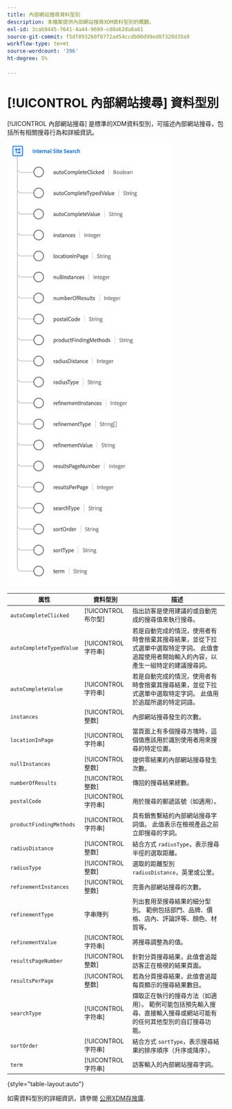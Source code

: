 ```yaml
---
title: 內部網站搜尋資料型別
description: 本檔案提供內部網站搜尋XDM資料型別的概觀。
exl-id: 3cab9445-f641-4a44-9699-cd8a62da8a61
source-git-commit: f5df893260f0772ad54ccdb00d99ed8f328d35a9
workflow-type: tm+mt
source-wordcount: '396'
ht-degree: 5%

---
```


# [!UICONTROL 內部網站搜尋] 資料型別

[!UICONTROL 內部網站搜尋] 是標準的XDM資料型別，可描述內部網站搜尋，包括所有相關搜尋行為和詳細資訊。

![](../images/data-types/internal-site-search.png)

| 属性 | 資料型別 | 描述 |
| --- | --- | --- |
| `autoCompleteClicked` | [!UICONTROL 布尔型] | 指出訪客是使用建議的或自動完成的搜尋值來執行搜尋。 |
| `autoCompleteTypedValue` | [!UICONTROL 字符串] | 若是自動完成的情況，使用者有時會捨棄其搜尋結果，並從下拉式選單中選取特定字詞。 此值會追蹤使用者開始輸入的內容，以產生一組特定的建議搜尋詞。 |
| `autoCompleteValue` | [!UICONTROL 字符串] | 若是自動完成的情況，使用者有時會捨棄其搜尋結果，並從下拉式選單中選取特定字詞。 此值用於追蹤所選的特定詞語。 |
| `instances` | [!UICONTROL 整数] | 內部網站搜尋發生的次數。 |
| `locationInPage` | [!UICONTROL 字符串] | 當頁面上有多個搜尋方塊時，這個值應該用於識別使用者用來搜尋的特定位置。 |
| `nullInstances` | [!UICONTROL 整数] | 提供零結果的內部網站搜尋發生次數。 |
| `numberOfResults` | [!UICONTROL 整数] | 傳回的搜尋結果總數。 |
| `postalCode` | [!UICONTROL 字符串] | 用於搜尋的郵遞區號（如適用）。 |
| `productFindingMethods` | [!UICONTROL 字符串] | 具有銷售繫結的內部網站搜尋字詞值。 此值表示在檢視產品之前立即搜尋的字詞。 |
| `radiusDistance` | [!UICONTROL 整数] | 結合方式 `radiusType`，表示搜尋半徑的選取距離。 |
| `radiusType` | [!UICONTROL 整数] | 選取的距離型別 `radiusDistance`，英里或公里。 |
| `refinementInstances` | [!UICONTROL 整数] | 完善內部網站搜尋的次數。 |
| `refinementType` | 字串陣列 | 列出套用至搜尋結果的細分型別。 範例包括部門、品牌、價格、店內、評論評等、顏色、材質等。 |
| `refinementValue` | [!UICONTROL 字符串] | 將搜尋調整為的值。 |
| `resultsPageNumber` | [!UICONTROL 整数] | 針對分頁搜尋結果，此值會追蹤訪客正在檢視的結果頁面。 |
| `resultsPerPage` | [!UICONTROL 整数] | 若為分頁搜尋結果，此值會追蹤每頁顯示的搜尋結果數目。 |
| `searchType` | [!UICONTROL 字符串] | 擷取正在執行的搜尋方法（如適用）。 範例可能包括預先輸入搜尋、直接輸入搜尋或網站可能有的任何其他型別的自訂搜尋功能。 |
| `sortOrder` | [!UICONTROL 字符串] | 結合方式 `sortType`，表示搜尋結果的排序順序（升序或降序）。 |
| `term` | [!UICONTROL 字符串] | 訪客輸入的內部網站搜尋字詞。 |

{style="table-layout:auto"}

如需資料型別的詳細資訊，請參閱 [公用XDM存放庫](https://github.com/adobe/xdm/blob/master/docs/reference/datatypes/internal-site-search.schema.json).
